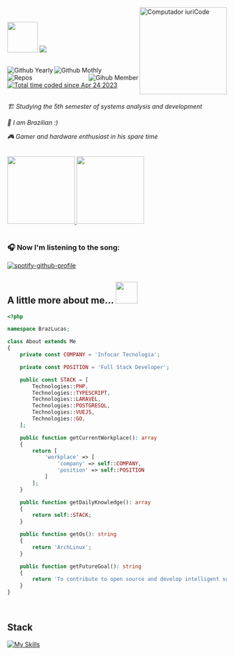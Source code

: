 <img  align="right" src="https://raw.githubusercontent.com/MicaelliMedeiros/micaellimedeiros/master/image/computer-illustration.png" min-width="400px" max-width="400px" width="200px" alt="Computador iuriCode">

<br />
<br />

<div align="left">
  <img src="https://media.giphy.com/media/VgCDAzcKvsR6OM0uWg/giphy.gif" width="70">
  <a href="#">
    <img src="https://readme-typing-svg.herokuapp.com?color=%39773d&size=24&center=true&vCenter=true&lines=Welcome+to+my+Github+Profile;Hi!+I'm+Lucas+Braz" />
  </a>
</div>

##

<img title="Github Yearly commits" alt="Github Yearly" align="left" src="https://badges.strrl.dev/years/Brazlucas?style=flat&color=blue&logo=github" />
<img title="Github Yearly commits" alt="Github Mothly" align="left" src="https://badges.strrl.dev/commits/monthly/Brazlucas?style=flat&color=blue" />
<img title="Gihub Member" alt="Gihub Member" align="right" src="https://badges.strrl.dev/contributions/all/Brazlucas?color=blue" />
<img title="Repos" alt="Repos" align="left" src="https://badges.strrl.dev/repos/Brazlucas?style=flat&color=blue" />

<a href="https://wakatime.com/@9225804a-db5b-43a1-8cc8-e5de30485b36">
  <img src="https://wakatime.com/badge/user/9225804a-db5b-43a1-8cc8-e5de30485b36.svg" alt="Total time coded since Apr 24 2023" />
</a>

<br />
<br />

<p><em>🏗️ Studying the 5th semester of systems analysis and development</p>
<p>🏡 I am Brazilian :)
<p>🎮 Gamer and hardware enthusiast in his spare time</em></p>

<br />

<div align="left">
  <a href="#">
    <img height="155rem" src="https://github-readme-stats.vercel.app/api/top-langs/?username=Brazlucas&layout=compact&langs_count=8&theme=dark&hide_border=true" />
  </a>

  <a href="#">
    <img height="155rem" src="https://github-profile-summary-cards.vercel.app/api/cards/profile-details?username=Brazlucas&theme=dark" />
  </a>
</div>

<br />

### 🎧 Now I'm listening to the song:
[![spotify-github-profile](https://spotify-github-profile.kittinanx.com/api/view?uid=delete132&cover_image=true&theme=novatorem&show_offline=false&background_color=121212&interchange=false&bar_color=6600ff&bar_color_cover=false)](https://github.com/kittinan/spotify-github-profile)

## A little more about me... <img src="https://media.giphy.com/media/mGcNjsfWAjY5AEZNw6/giphy.gif" width="50">

```php
<?php

namespace BrazLucas;

class About extends Me
{
    private const COMPANY = 'Infocar Tecnologia';

    private const POSITION = 'Full Stack Developer';

    public const STACK = [
        Technologies::PHP,
        Technologies::TYPESCRIPT,
        Technologies::LARAVEL,
        Technologies::POSTGRESQL,
        Technologies::VUEJS,
        Technologies::GO,
    ];

    public function getCurrentWorkplace(): array
    {
        return [
            'workplace' => [
                'company' => self::COMPANY,
                'position' => self::POSITION         
            ]
        ];
    }

    public function getDailyKnowledge(): array
    {
        return self::STACK;
    }

    public function getOs(): string
    {
        return 'ArchLinux';
    }

    public function getFutureGoal(): string
    {
        return 'To contribute to open source and develop intelligent solutions.';
    }
}
```
<br />

## Stack
[![My Skills](https://skillicons.dev/icons?i=html,css,sass,javascript,typescript,vue,php,laravel,go,redis,postgresql,bash,nodejs,docker,expressjs,jest&theme=dark)](#)

<!-- commented code
## Other skills
[![My Skills](https://skillicons.dev/icons?i=git,webpack,html,css,sass,styledcomponents,cs,dotnet,php,laravel,redis,nginx,java,python,unity,godot,javascript,typescript,mui,react,vue,vim,bash,powershell,jquery,nodejs,nest,docker,expressjs,nextjs,jest,mongo,mysql,postgresql,vite,figma,linux,github,firebase&theme=dark)](#)
<!-- <a align="left" href="#"><img width="100%" height="50" src="https://raw.githubusercontent.com/Sabyasachi-Seal/Sabyasachi-Seal/ouput/divider.gif" /></a> -->

<!-- <a align="left" href="#"><img width="100%" height="50" src="https://raw.githubusercontent.com/Sabyasachi-Seal/Sabyasachi-Seal/ouput/divider.gif" /></a>

<div>
   <img src="https://wakatime.com/share/@Brazlucas/b15d665c-c664-4bfd-87c3-784e0bc94674.svg" />
</div> 

<br />

<div>
   <img src="https://wakatime.com/share/@Brazlucas/01ded8ea-a800-4c2e-a3ab-116164819f0a.svg" />
</div> 
-->
